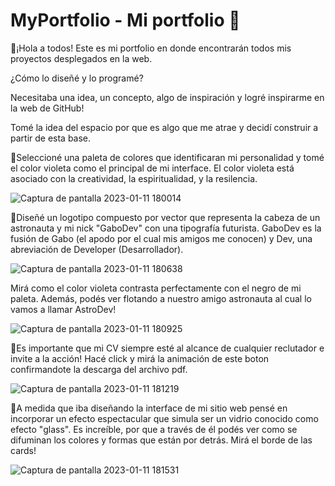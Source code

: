 # MyPortfolio - Mi portfolio 💼

🚀¡Hola a todos! Este es mi portfolio en donde encontrarán todos mis proyectos desplegados en la web.

¿Cómo lo diseñé y lo programé?

Necesitaba una idea, un concepto, algo de inspiración y logré inspirarme en la web de GitHub!

Tomé la idea del espacio por que es algo que me atrae y decidí construir a partir de esta base.

📌Seleccioné una paleta de colores que identificaran mi personalidad y tomé el color violeta como el principal de mi interface.
El color violeta está asociado con la creatividad, la espiritualidad, y la resilencia.

![Captura de pantalla 2023-01-11 180014](https://user-images.githubusercontent.com/96387359/211916825-f666bf61-61d3-4b0d-b428-1d6e8aa4e7c3.png)

📌Diseñé un logotipo compuesto por vector que representa la cabeza de un astronauta y mi nick "GaboDev" con una tipografía futurista.
GaboDev es la fusión de Gabo (el apodo por el cual mis amigos me conocen) y Dev, una abreviación de Developer (Desarrollador).

![Captura de pantalla 2023-01-11 180638](https://user-images.githubusercontent.com/96387359/211917871-7f1ea461-4c2f-4b84-8414-6647236c4959.png)

Mirá como el color violeta contrasta perfectamente con el negro de mi paleta. Además, podés ver flotando a nuestro amigo astronauta 
al cual lo vamos a llamar AstroDev!

![Captura de pantalla 2023-01-11 180925](https://user-images.githubusercontent.com/96387359/211918342-1a255f95-7101-4561-ba36-00ae2bd3eba6.png)

📌Es importante que mi CV siempre esté al alcance de cualquier reclutador e invite a la acción! Hacé click y mirá la animación de este boton
confirmandote la descarga del archivo pdf.

![Captura de pantalla 2023-01-11 181219](https://user-images.githubusercontent.com/96387359/211918803-3439c71e-9d61-4c73-adf6-d758dc8040a0.png)

📌A medida que iba diseñando la interface de mi sitio web pensé en incorporar un efecto espectacular que simula ser un vidrio conocido
como efecto "glass". Es increíble, por que a través de él podés ver como se difuminan los colores y formas que están por detrás. Mirá el borde de las cards!

![Captura de pantalla 2023-01-11 181531](https://user-images.githubusercontent.com/96387359/211920147-5ebd286a-08df-407e-b6c0-f5281b9a5332.png)
